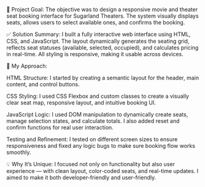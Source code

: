 🎯 Project Goal: The objective was to design a responsive movie and theater seat booking interface for Sugarland Theaters. The system visually displays seats, allows users to select available ones, and confirms the booking.

✅ Solution Summary: I built a fully interactive web interface using HTML, CSS, and JavaScript. The layout dynamically generates the seating grid, reflects seat statuses (available, selected, occupied), and calculates pricing in real-time. All styling is responsive, making it usable across devices.

🧠 My Approach:

HTML Structure: I started by creating a semantic layout for the header, main content, and control buttons.

CSS Styling: I used CSS Flexbox and custom classes to create a visually clear seat map, responsive layout, and intuitive booking UI.

JavaScript Logic: I used DOM manipulation to dynamically create seats, manage selection states, and calculate totals. I also added reset and confirm functions for real user interaction.

Testing and Refinement: I tested on different screen sizes to ensure responsiveness and fixed any logic bugs to make sure booking flow works smoothly.

💡 Why It’s Unique: I focused not only on functionality but also user experience — with clean layout, color-coded seats, and real-time updates. I aimed to make it both developer-friendly and user-friendly.

